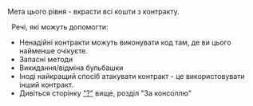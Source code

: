 Мета цього рівня - вкрасти всі кошти з контракту.

&nbsp;
Речі, які можуть допомогти:
* Ненадійні контракти можуть виконувати код там, де ви цього найменше очікуєте.
* Запасні методи
* Викидання/відміна бульбашки
* Іноді найкращий спосіб атакувати контракт - це використовувати інший контракт.
* Дивіться сторінку ["?"](https://ethernaut.openzeppelin.com/help) вище, розділ "За консоллю"
